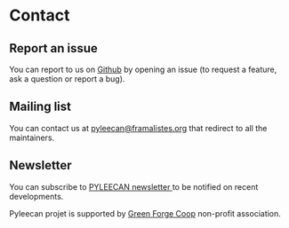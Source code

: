 Contact
=======

Report an issue
---------------

You can report to us on
[Github](https://github.com/Eomys/pyleecan/issues) by opening an issue
(to request a feature, ask a question or report a bug).

Mailing list
------------

You can contact us at [pyleecan@framalistes.org](mailto:pyleecan@framalistes.org) that redirect to all
the maintainers.

Newsletter
----------

<p>You can subscribe to <a href="http://eepurl.com/gYV_C1"> PYLEECAN newsletter </a> to be notified on recent developments.</p>

Pyleecan projet is supported by [Green Forge Coop](https://www.linkedin.com/company/greenforgecoop/about/) non-profit
association.
